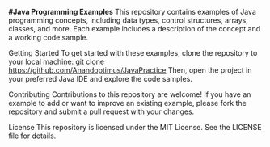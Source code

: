 ****#Java Programming Examples****
This repository contains examples of Java programming concepts, including data types, control structures, arrays, classes, and more. Each example includes a description of the concept and a working code sample.

Getting Started
To get started with these examples, clone the repository to your local machine:
git clone https://github.com/Anandoptimus/JavaPractice
Then, open the project in your preferred Java IDE and explore the code samples.

Contributing
Contributions to this repository are welcome! If you have an example to add or want to improve an existing example, please fork the repository and submit a pull request with your changes.

License
This repository is licensed under the MIT License. See the LICENSE file for details.
